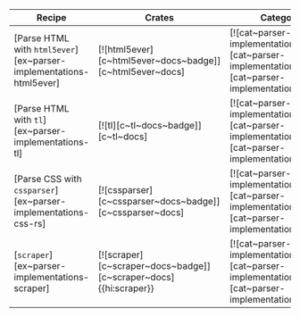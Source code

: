 | Recipe | Crates | Categories |
|--------|--------|------------|
| [Parse HTML with `html5ever`][ex~parser-implementations-html5ever] | [![html5ever][c~html5ever~docs~badge]][c~html5ever~docs] | [![cat~parser-implementations][cat~parser-implementations~badge]][cat~parser-implementations] |
| [Parse HTML with `tl`][ex~parser-implementations-tl] | [![tl][c~tl~docs~badge]][c~tl~docs] | [![cat~parser-implementations][cat~parser-implementations~badge]][cat~parser-implementations] |
| [Parse CSS with `cssparser`][ex~parser-implementations-css-rs] | [![cssparser][c~cssparser~docs~badge]][c~cssparser~docs] | [![cat~parser-implementations][cat~parser-implementations~badge]][cat~parser-implementations] |
| [`scraper`][ex~parser-implementations-scraper] | [![scraper][c~scraper~docs~badge]][c~scraper~docs]{{hi:scraper}} | [![cat~parser-implementations][cat~parser-implementations~badge]][cat~parser-implementations] |
